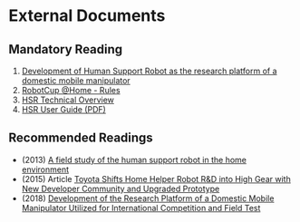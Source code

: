 # External Documents

## Mandatory Reading 

1. [Development of Human Support Robot as the research platform of a domestic mobile manipulator](https://robomechjournal.springeropen.com/articles/10.1186/s40648-019-0132-3)
2. [RobotCup @Home - Rules](https://athome.robocup.org/rules/)
3. [HSR Technical Overview](https://global.toyota/en/download/8725323)
4. [HSR User Guide (PDF)](https://www.toyota-global.com/innovation/partner_robot/robot/file/HSR_EN.pdf)

## Recommended Readings

- (2013) [A field study of the human support robot in the home environment](https://ieeexplore.ieee.org/document/6705520)
- (2015) Article [Toyota Shifts Home Helper Robot R&D into High Gear with New Developer Community and Upgraded Prototype](https://global.toyota/en/detail/8709541)
- (2018) [Development of the Research Platform of a Domestic Mobile Manipulator Utilized for International Competition and Field Test](https://ieeexplore.ieee.org/document/8593798)

